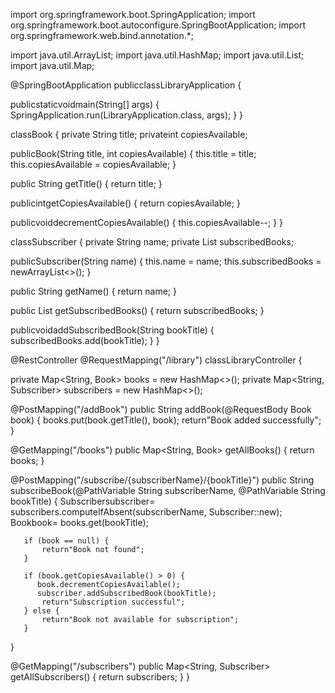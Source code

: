 import org.springframework.boot.SpringApplication;
import org.springframework.boot.autoconfigure.SpringBootApplication;
import org.springframework.web.bind.annotation.*;
 
import java.util.ArrayList;
import java.util.HashMap;
import java.util.List;
import java.util.Map;
 
@SpringBootApplication
publicclassLibraryApplication {
 
   publicstaticvoidmain(String[] args) {
      SpringApplication.run(LibraryApplication.class, args);
   }
}
 
classBook {
   private String title;
   privateint copiesAvailable;
 
   publicBook(String title, int copiesAvailable) {
       this.title = title;
       this.copiesAvailable = copiesAvailable;
   }
 
   public String getTitle() {
       return title;
   }
 
   publicintgetCopiesAvailable() {
       return copiesAvailable;
   }
 
   publicvoiddecrementCopiesAvailable() {
       this.copiesAvailable--;
   }
}
 
classSubscriber {
   private String name;
   private List<String> subscribedBooks;
 
   publicSubscriber(String name) {
       this.name = name;
       this.subscribedBooks = newArrayList<>();
   }
 
   public String getName() {
       return name;
   }
 
   public List<String> getSubscribedBooks() {
       return subscribedBooks;
   }
 
   publicvoidaddSubscribedBook(String bookTitle) {
      subscribedBooks.add(bookTitle);
   }
}
 
@RestController
@RequestMapping("/library")
classLibraryController {
 
   private Map<String, Book> books = new HashMap<>();
   private Map<String, Subscriber> subscribers = new HashMap<>();
 
   @PostMapping("/addBook")
   public String addBook(@RequestBody Book book) {
      books.put(book.getTitle(), book);
       return"Book added successfully";
   }
 
   @GetMapping("/books")
   public Map<String, Book> getAllBooks() {
       return books;
   }
 
   @PostMapping("/subscribe/{subscriberName}/{bookTitle}")
   public String subscribeBook(@PathVariable String subscriberName, @PathVariable String bookTitle) {
       Subscribersubscriber= subscribers.computeIfAbsent(subscriberName, Subscriber::new);
       Bookbook= books.get(bookTitle);
 
       if (book == null) {
           return"Book not found";
       }
 
       if (book.getCopiesAvailable() > 0) {
          book.decrementCopiesAvailable();
          subscriber.addSubscribedBook(bookTitle);
           return"Subscription successful";
       } else {
           return"Book not available for subscription";
       }
   }
 
   @GetMapping("/subscribers")
   public Map<String, Subscriber> getAllSubscribers() {
       return subscribers;
   }
}

